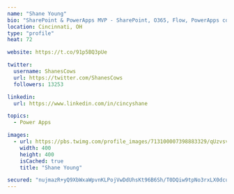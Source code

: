 ```yaml
---
name: "Shane Young"
bio: "SharePoint & PowerApps MVP - SharePoint, O365, Flow, PowerApps consulting? @PowerApps911 | Pure Snark? You found it."
location: Cincinnati, OH
type: "profile"
heat: 72

website: https://t.co/91p5BQ3pUe

twitter:
  username: ShanesCows
  url: https://twitter.com/ShanesCows
  followers: 13253

linkedin:
  url: https://www.linkedin.com/in/cincyshane

topics:
  - Power Apps

images:
  - url: https://pbs.twimg.com/profile_images/713100007398883329/qUzvsvQ3_400x400.jpg
    width: 400
    height: 400
    isCached: true
    title: "Shane Young"

secured: "nujmazR+yQ9XbWxaWpvnKLPojVwDdUhsKt96B6Sh/T0DQiw9tpNo3rxLX0dcuqpO66fkc11AjsT4clmD16U3ehokb+q6HwC3nTW2VOc2OfVRk0ZXWQIaLTxCVoPugVJA4IRuCLkARsgvwyaM+q3M+OVCCs9cIXfCj8WAgMDiqFw856PPytI+qIvrssOwcrHasr1mO4tvoVLtxFOVa+I/NkLqyUJTgSeU9LF8l2pLXflxvUI5eErxgkVdjNUXI2zmnu20tjFamr8W79RZ/VTJreqWcDmp6FJyqTqCiKxDC1BmtYP+cyjtH8u836+XDYRwIO9i5xTwDmSSiKk6+OrLxPldla5+l2sNmk5r/cM7uTQbrWDlm4nGNxjgKLDqShEJFiZ2nV2GVlPRMpzdpnyfCOxs2nuqaHbwnhdXGFK/yW0=;y0hKJao6VuhFVTN8/6DJZw=="
---
```


